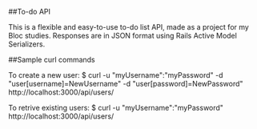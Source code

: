 ##To-do API

This is a flexible and easy-to-use to-do list API, made as a project for my Bloc studies. Responses are in JSON format using Rails Active Model Serializers.

##Sample curl commands

To create a new user:
$ curl -u "myUsername":"myPassword" -d "user[username]=NewUsername" -d "user[password]=NewPassword" http://localhost:3000/api/users/

To retrive existing users:
$ curl -u "myUsername":"myPassword" http://localhost:3000/api/users/
